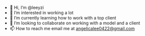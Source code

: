 - 👋 Hi, I’m @leeyzi
- 👀 I’m interested in working a lot
- 🌱 I’m currently learning how to work with a top client
- 💞️ I’m looking to collaborate on working with a model and a client
- 📫 How to reach me email me at angelicalee0422@gmail.com

<!---
leeyzi/leeyzi is a ✨ special ✨ repository because its `README.md` (this file) appears on your GitHub profile.
You can click the Preview link to take a look at your changes.
--->
